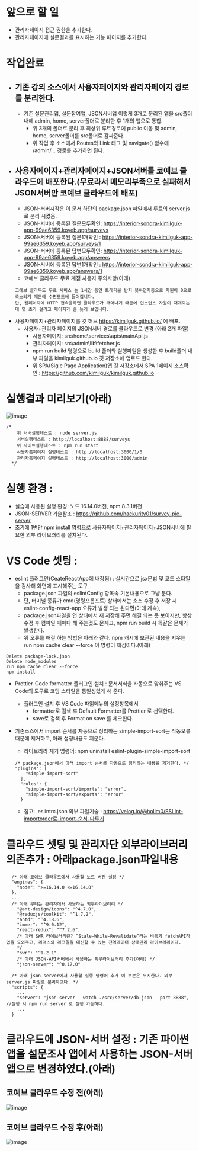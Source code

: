 # 앞으로 할 일

- 관리자페이지 접근 권한을 추가한다.
- 관리자페이지에 설문결과를 표시하는 기능 페이지를 추가한다.

# 작업완료

- ## 기존 강의 소스에서 사용자페이지와 관리자페이지 경로를 분리한다.
  - 기존 설문관리앱, 설문참여앱, JSON서버앱 이렇게 3개로 분리된 앱을 src폴더 내에 admin, home, server폴더로 분리한 후 1개의 앱으로 통합.
    - 위 3개의 폴더로 분리 후 최상위 루트경로에 public 이동 및 admin, home, server폴더를 src폴더로 감싸준다.
    - 위 작업 후 소스에서 Routes와 Link 태그 및 navigate() 함수에 /admin/... 경로를 추가하면 된다.
- ## 사용자페이지+관리자페이지+JSON서버를 코예브 클라우드에 배포한다.(무료라서 메모리부족으로 실패해서 JSON서버만 코예브 클라우드에 배포)
  - JSON-서버시작은 이 문서 하단의 package.json 파일에서 루트의 server.js로 분리 시켰음.
  - JSON-서버에 등록된 질문모두확인: https://interior-sondra-kimilguk-app-99ae6359.koyeb.app/surveys
  - JSON-서버에 등록된 질문1개확인 : https://interior-sondra-kimilguk-app-99ae6359.koyeb.app/surveys/1
  - JSON-서버에 등록된 답변모두확인: https://interior-sondra-kimilguk-app-99ae6359.koyeb.app/answers
  - JSON-서버에 등록된 답변1개확인 : https://interior-sondra-kimilguk-app-99ae6359.koyeb.app/answers/1
  - 코예브 클라우드 무료 계젇 사용자 주의사항(아래)
  ```
  코예브 클라우드 무료 서비스 는 1시간 동안 트래픽을 받지 못하면자동으로 자원이 0으로 축소되기 때문에 수면모드에 들어갑니다.
  단, 웹페이지에 HTTP 접속을하면 클라우드가 깨어나기 때문에 인스턴스 자원이 재개되는 데 몇 초가 걸리고 페이지가 좀 늦게 보입니다.
  ```
- 사용자페이지+관리자페이지를 깃 허브 https://kimilguk.github.io/ 에 배포.
  - 사용자+관리자 페이지의 JSON서버 경로를 클라우드로 변경 (아래 2개 파일)
    - 사용자페이지: src\home\services\apis\mainApi.js
    - 관리자페이지: src\admin\lib\fetcher.js
    - npm run build 명령으로 build 폴더와 실행파일을 생성한 후 build폴더 내부 파일을 kimilguk.github.io 깃 저장소에 업로드 한다.
    - 위 SPA(Sigle Page Application)앱 깃 저장소에서 SPA 1페이지 소스확인 : https://github.com/kimilguk/kimilguk.github.io

# 실행결과 미리보기(아래)

![image](./git_preview/preview.jpg)

```
/*
    위 서버실행테스트 : node server.js
    서버실행테스트 : http://localhost:8888/surveys
    위 사이트실행테스트 : npm run start
    사용자홈페이지 실행테스트 : http://localhost:3000/1/0
    관리자홈페이지 실행테스트 : http://localhost:3000/admin
  */
```

# 실행 환경 :

- 실습에 사용된 실행 환경: 노드 16.14.0버전, npm 8.3.1버전
- JSON-SERVER 기술참조 : https://github.com/hackurity01/survey-pie-server
- 초기에 1번만 npm install 명령으로 사용자페이지+관리자페이지+JSON서버에 필요한 외부 라이브러리를 설치된다.

# VS Code 셋팅 :

- eslint 플러그인(CeateReactApp에 내장됨) : 실시간으로 jsx문법 및 코드 스타일을 검사해 화면에 표시해주는 도구
  - package.json 파일의 eslintConfig 항목속 기본내용으로 그냥 둔다.
  - 단, 터미널 종류가 cmd(명령프롬프트) 상태에서는 소스 수정 후 저장 시 eslint-config-react-app 오류가 발생 되는 된다면(아래 계속),
  - package.json파일을 연 상태에서 재 저장해 주면 해결 되는 듯 보이지만, 항상 수정 후 컴파일 때마다 해 주는것도 문제고, npm run build 시 똑같은 문제가 발생한다.
  - 위 오류를 해결 하는 방법은 아래와 같다. npm 캐시에 보관된 내용을 지우는 run npm cache clear --force 이 명령이 핵심이다.(아래)

```
Delete package-lock.json
Delete node_modules
run npm cache clear --force
npm install
```

- Prettier-Code formatter 플러그인 설치 : 문서서식을 자동으로 맞춰주는 VS Code의 도구로 코딩 스타일을 통일성있게 해 준다.
  - 플러그인 설치 후 VS Code 파읾메뉴의 설정항목에서
    - formatter로 검색 후 Default Formatter를 Prettier 로 선택한다.
    - save로 검색 후 Format on save 를 체크한다.
- 기존소스에서 import 순서를 자동으로 정리하는 simple-import-sort는 작동오류때문애 제거하고, 아래 설정내용도 지운다.

  - 라이브러리 제거 명령어: npm uninstall eslint-plugin-simple-import-sort

  ```
  /* package.json에서 아래 import 순서를 자동으로 정리하는 내용을 제거한다. */
  "plugins": [
      "simple-import-sort"
    ],
    "rules": {
      "simple-import-sort/imports": "error",
      "simple-import-sort/exports": "error"
    }
  ```

  - 침고: .eslintrc.json 외부 파일기술 : https://velog.io/@holim0/ESLint-importorder로-import-순서-다루기

# 클라우드 셋팅 및 관리자단 외부라이브러리 의존추가 : 아래package.json파일내용

```
  /* 아래 코예브 클라우드에서 사용할 노드 버전 설정 */
  "engines": {
    "node": ">=16.14.0 <=16.14.0"
  },
  ...
  /* 아래 부터는 관리자에서 사용하는 외부라이브러리 */
    "@ant-design/icons": "^4.7.0",
    "@reduxjs/toolkit": "^1.7.2",
    "antd": "^4.18.6",
    "immer": "^9.0.12",
    "react-redux": "^7.2.6",
    /* 아래 SWR 라이브러리란? “Stale-While-Revalidate”라는 비동기 fetchAPI작업을 도와주고, 리덕스와 리코일을 대신할 수 있는 전역데이터 상태관리 라이브러리이다.
    */
    "swr": "^1.2.1"
    /* 아래 JSON-API서버에서 사용하는 외부라이브러리 추가(아래) */
    "json-server": "^0.17.0"

  /* 아래 json-server에서 사용할 실행 명령어 추가 이 부분은 무시한다. 외부 server.js 파일로 분리하였다. */
  "scripts": {
    ...
    "server": "json-server --watch ./src/server/db.json --port 8888", //실행 시 npm run server 로 실행 가능하다.
    ...
  }
```

# 클라우드에 JSON-서버 설정 : 기존 파이썬 앱을 설문조사 앱에서 사용하는 JSON-서버 앱으로 변경하였다.(아래)

## 코예브 클라우드 수정 전(아래)

![image](./git_preview/koyeb_cloud_old.jpg)

## 코예브 클라우드 수정 후(아래)

![image](./git_preview/koyeb_cloud_new.jpg)

